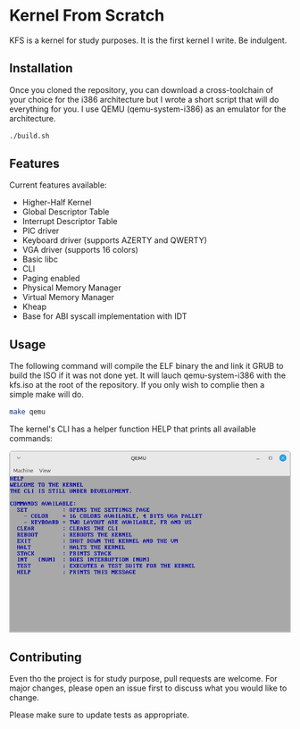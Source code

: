 # Kernel From Scratch

KFS is a kernel for study purposes. It is the first kernel I write. Be indulgent.

## Installation

Once you cloned the repository, you can download a cross-toolchain of your choice for the i386 architecture but I wrote a short script that will do everything for you.
I use QEMU (qemu-system-i386) as an emulator for the architecture. 

```bash
./build.sh
```

## Features

Current features available:
- Higher-Half Kernel
- Global Descriptor Table
- Interrupt Descriptor Table
- PIC driver
- Keyboard driver (supports AZERTY and QWERTY)
- VGA driver (supports 16 colors)
- Basic libc
- CLI
- Paging enabled
- Physical Memory Manager
- Virtual Memory Manager
- Kheap
- Base for ABI syscall implementation with IDT

## Usage

The following command will compile the ELF binary the and link it GRUB to build the ISO if it was not done yet.
It will lauch qemu-system-i386 with the kfs.iso at the root of the repository.
If you only wish to complie then a simple make will do.

```bash
make qemu
```

The kernel's CLI has a helper function HELP that prints all available commands:

![Alt text](screenshots/HELPER.png)

## Contributing

Even tho the project is for study purpose, pull requests are welcome.
For major changes, please open an issue first to discuss what you would like to change.

Please make sure to update tests as appropriate.
